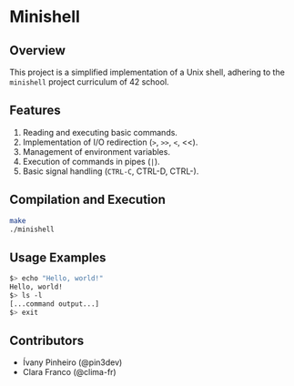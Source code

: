 # Minishell

## Overview

This project is a simplified implementation of a Unix shell, adhering to the `minishell` project curriculum of 42 school.

## Features

1. Reading and executing basic commands.
2. Implementation of I/O redirection (`>`, `>>`, `<`, <<).
3. Management of environment variables.
4. Execution of commands in pipes (`|`).
5. Basic signal handling (`CTRL-C`, CTRL-D, CTRL-\).

## Compilation and Execution

```bash
make
./minishell
```

## Usage Examples

```bash
$> echo "Hello, world!"
Hello, world!
$> ls -l
[...command output...]
$> exit
```

## Contributors

* Ívany Pinheiro (@pin3dev)
* Clara Franco (@clima-fr)


